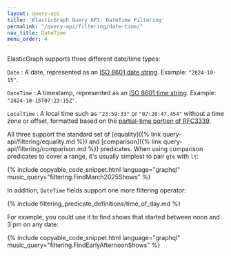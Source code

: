 ```yaml
---
layout: query-api
title: 'ElasticGraph Query API: DateTime Filtering'
permalink: "/query-api/filtering/date-time/"
nav_title: DateTime
menu_order: 4
---
```

ElasticGraph supports three different date/time types:

`Date`
: A date, represented as an [ISO 8601 date string](https://en.wikipedia.org/wiki/ISO_8601).
  Example: `"2024-10-15"`.

`DateTime`
: A timestamp, represented as an [ISO 8601 time string](https://en.wikipedia.org/wiki/ISO_8601).
  Example: `"2024-10-15T07:23:15Z"`.

`LocalTime`
: A local time such as `"23:59:33"` or `"07:20:47.454"` without a time zone or offset,
  formatted based on the [partial-time portion of RFC3339](https://datatracker.ietf.org/doc/html/rfc3339#section-5.6).

All three support the standard set of [equality]({% link query-api/filtering/equality.md %}) and
[comparison]({% link query-api/filtering/comparison.md %}) predicates. When using comparison
predicates to cover a range, it's usually simplest to pair `gte` with `lt`:

{% include copyable_code_snippet.html language="graphql" music_query="filtering.FindMarch2025Shows" %}

In addition, `DateTime` fields support one more filtering operator:

{% include filtering_predicate_definitions/time_of_day.md %}

For example, you could use it to find shows that started between noon and 3 pm on any date:

{% include copyable_code_snippet.html language="graphql" music_query="filtering.FindEarlyAfternoonShows" %}
